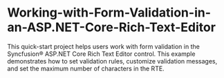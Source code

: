 # Working-with-Form-Validation-in-an-ASP.NET-Core-Rich-Text-Editor
This quick-start project helps users work with form validation in the Syncfusion® ASP.NET Core Rich Text Editor control. This example demonstrates how to set validation rules, customize validation messages, and set the maximum number of characters in the RTE.
